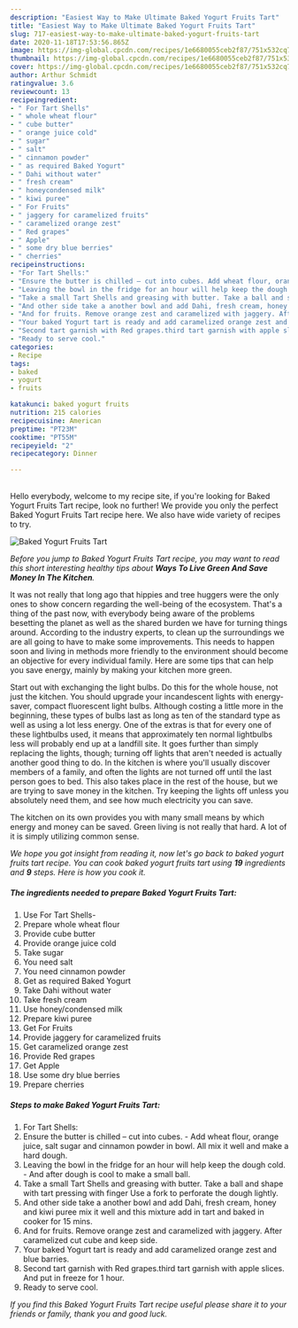 ```yaml
---
description: "Easiest Way to Make Ultimate Baked Yogurt Fruits Tart"
title: "Easiest Way to Make Ultimate Baked Yogurt Fruits Tart"
slug: 717-easiest-way-to-make-ultimate-baked-yogurt-fruits-tart
date: 2020-11-18T17:53:56.865Z
image: https://img-global.cpcdn.com/recipes/1e6680055ceb2f87/751x532cq70/baked-yogurt-fruits-tart-recipe-main-photo.jpg
thumbnail: https://img-global.cpcdn.com/recipes/1e6680055ceb2f87/751x532cq70/baked-yogurt-fruits-tart-recipe-main-photo.jpg
cover: https://img-global.cpcdn.com/recipes/1e6680055ceb2f87/751x532cq70/baked-yogurt-fruits-tart-recipe-main-photo.jpg
author: Arthur Schmidt
ratingvalue: 3.6
reviewcount: 13
recipeingredient:
- " For Tart Shells"
- " whole wheat flour"
- " cube butter"
- " orange juice cold"
- " sugar"
- " salt"
- " cinnamon powder"
- " as required Baked Yogurt"
- " Dahi without water"
- " fresh cream"
- " honeycondensed milk"
- " kiwi puree"
- " For Fruits"
- " jaggery for caramelized fruits"
- " caramelized orange zest"
- " Red grapes"
- " Apple"
- " some dry blue berries"
- " cherries"
recipeinstructions:
- "For Tart Shells:"
- "Ensure the butter is chilled – cut into cubes. Add wheat flour, orange juice, salt sugar and cinnamon powder in bowl. All mix it well and make a hard dough."
- "Leaving the bowl in the fridge for an hour will help keep the dough cold. And after dough is cool to make a small ball."
- "Take a small Tart Shells and greasing with butter. Take a ball and shape with tart pressing with finger Use a fork to perforate the dough lightly."
- "And other side take a another bowl and add Dahi, fresh cream, honey and kiwi puree mix it well and this mixture add in tart and baked in cooker for 15 mins."
- "And for fruits. Remove orange zest and caramelized with jaggery. After caramelized cut cube and keep side."
- "Your baked Yogurt tart is ready and add caramelized orange zest and blue barries."
- "Second tart garnish with Red grapes.third tart garnish with apple slices. And put in freeze for 1 hour."
- "Ready to serve cool."
categories:
- Recipe
tags:
- baked
- yogurt
- fruits

katakunci: baked yogurt fruits 
nutrition: 215 calories
recipecuisine: American
preptime: "PT23M"
cooktime: "PT55M"
recipeyield: "2"
recipecategory: Dinner

---
```

<br>
Hello everybody, welcome to my recipe site, if you're looking for Baked Yogurt Fruits Tart recipe, look no further! We provide you only the perfect Baked Yogurt Fruits Tart recipe here. We also have wide variety of recipes to try.
<br>


![Baked Yogurt Fruits Tart](https://img-global.cpcdn.com/recipes/1e6680055ceb2f87/751x532cq70/baked-yogurt-fruits-tart-recipe-main-photo.jpg)

<i>Before you jump to Baked Yogurt Fruits Tart recipe, you may want to read this short interesting healthy tips about 
<strong>Ways To Live Green And Save Money In The Kitchen</strong>.</i>
</br>

It was not really that long ago that hippies and tree huggers were the only ones to show concern regarding the well-being of the ecosystem. That's a thing of the past now, with everybody being aware of the problems besetting the planet as well as the shared burden we have for turning things around. According to the industry experts, to clean up the surroundings we are all going to have to make some improvements. This needs to happen soon and living in methods more friendly to the environment should become an objective for every individual family. Here are some tips that can help you save energy, mainly by making your kitchen more green.

Start out with exchanging the light bulbs. Do this for the whole house, not just the kitchen. You should upgrade your incandescent lights with energy-saver, compact fluorescent light bulbs. Although costing a little more in the beginning, these types of bulbs last as long as ten of the standard type as well as using a lot less energy. One of the extras is that for every one of these lightbulbs used, it means that approximately ten normal lightbulbs less will probably end up at a landfill site. It goes further than simply replacing the lights, though; turning off lights that aren't needed is actually another good thing to do. In the kitchen is where you'll usually discover members of a family, and often the lights are not turned off until the last person goes to bed. This also takes place in the rest of the house, but we are trying to save money in the kitchen. Try keeping the lights off unless you absolutely need them, and see how much electricity you can save.

The kitchen on its own provides you with many small means by which energy and money can be saved. Green living is not really that hard. A lot of it is simply utilizing common sense.


<i>We hope you got insight from reading it, now let's go back to baked yogurt fruits tart recipe. You can cook baked yogurt fruits tart using <strong>19</strong> ingredients and <strong>9</strong> steps. Here is how you cook it.
</i>

##### The ingredients needed to prepare Baked Yogurt Fruits Tart:

1. Use  For Tart Shells-
1. Prepare  whole wheat flour
1. Provide  cube butter
1. Provide  orange juice cold
1. Take  sugar
1. You need  salt
1. You need  cinnamon powder
1. Get  as required Baked Yogurt
1. Take  Dahi without water
1. Take  fresh cream
1. Use  honey/condensed milk
1. Prepare  kiwi puree
1. Get  For Fruits
1. Provide  jaggery for caramelized fruits
1. Get  caramelized orange zest
1. Provide  Red grapes
1. Get  Apple
1. Use  some dry blue berries
1. Prepare  cherries


##### Steps to make Baked Yogurt Fruits Tart:

1. For Tart Shells:
1. Ensure the butter is chilled – cut into cubes. - Add wheat flour, orange juice, salt sugar and cinnamon powder in bowl. All mix it well and make a hard dough.
1. Leaving the bowl in the fridge for an hour will help keep the dough cold. - And after dough is cool to make a small ball.
1. Take a small Tart Shells and greasing with butter. Take a ball and shape with tart pressing with finger Use a fork to perforate the dough lightly.
1. And other side take a another bowl and add Dahi, fresh cream, honey and kiwi puree mix it well and this mixture add in tart and baked in cooker for 15 mins.
1. And for fruits. Remove orange zest and caramelized with jaggery. After caramelized cut cube and keep side.
1. Your baked Yogurt tart is ready and add caramelized orange zest and blue barries.
1. Second tart garnish with Red grapes.third tart garnish with apple slices. And put in freeze for 1 hour.
1. Ready to serve cool.


<i>If you find this Baked Yogurt Fruits Tart recipe useful please share it to your friends or family, thank you and good luck.</i>
